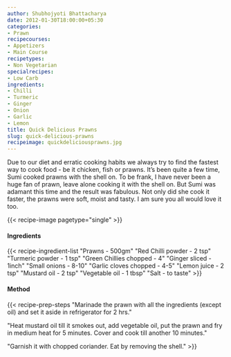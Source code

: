 ```yaml
---
author: Shubhojyoti Bhattacharya
date: 2012-01-30T18:00:00+05:30
categories:
- Prawn
recipecourses:
- Appetizers
- Main Course
recipetypes:
- Non Vegetarian
specialrecipes:
- Low Carb
ingredients:
- Chilli
- Turmeric
- Ginger
- Onion
- Garlic
- Lemon
title: Quick Delicious Prawns
slug: quick-delicious-prawns
recipeimage: quickdeliciousprawns.jpg
---
```


Due to our diet and erratic cooking habits we always try to find the fastest way to cook food - be it chicken, fish or prawns. It’s been quite a few time, Sumi cooked prawns with the shell on. To be frank, I have never been a huge fan of prawn, leave alone cooking it with the shell on. But Sumi was adamant this time and the result was fabulous. Not only did she cook it faster, the prawns were soft, moist and tasty. I am sure you all would love it too.

{{< recipe-image pagetype="single" >}}

#### Ingredients

{{< recipe-ingredient-list
"Prawns - 500gm"
"Red Chilli powder - 2 tsp"
"Turmeric powder - 1 tsp"
"Green Chillies chopped - 4"
"Ginger sliced - 1inch"
"Small onions - 8-10"
"Garlic cloves chopped - 4-5"
"Lemon juice - 2 tsp"
"Mustard oil - 2 tsp"
"Vegetable oil - 1 tbsp"
"Salt - to taste" >}}

#### Method

{{< recipe-prep-steps
"Marinade the prawn with all the ingredients (except oil) and set it aside in refrigerator for 2 hrs."

"Heat mustard oil till it smokes out, add vegetable oil, put the prawn and fry in medium heat for 5 minutes. Cover and cook till another 10 minutes."

"Garnish it with chopped coriander. Eat by removing the shell." >}}
